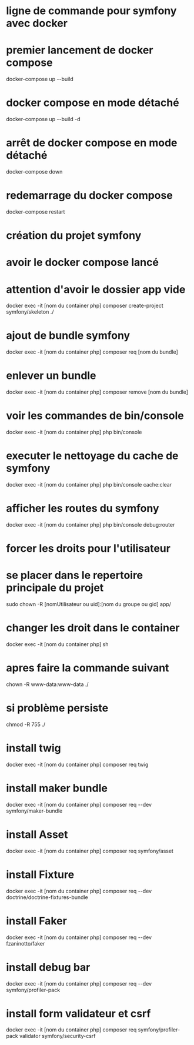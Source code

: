 # ligne de commande pour symfony avec docker

# premier lancement de docker compose
docker-compose up --build
# docker compose en mode détaché
docker-compose up --build -d

# arrêt de docker compose en mode détaché
docker-compose down

# redemarrage du docker compose
docker-compose restart

# création du projet symfony
# avoir le docker compose lancé
# attention d'avoir le dossier app vide
docker exec -it [nom du container php] composer create-project symfony/skeleton ./

# ajout de bundle symfony
docker exec -it [nom du container php] composer req [nom du bundle]

# enlever un bundle
docker exec -it [nom du container php] composer remove [nom du bundle]

# voir les commandes de bin/console
docker exec -it [nom du container php] php bin/console

# executer le nettoyage du cache de symfony
docker exec -it [nom du container php] php bin/console cache:clear

# afficher les routes du symfony
docker exec -it [nom du container php] php bin/console debug:router

# forcer les droits pour l'utilisateur
# se placer dans le repertoire principale du projet
sudo chown -R [nomUtilisateur ou uid]:[nom du groupe ou gid] app/
 # changer les droit dans le container
docker exec -it  [nom du container php] sh
# apres faire la commande suivant
chown -R www-data:www-data ./
# si problème persiste
chmod -R 755 ./

# install  twig
docker exec -it [nom du container php] composer req twig

# install  maker bundle
docker exec -it [nom du container php] composer req --dev symfony/maker-bundle

# install  Asset
docker exec -it [nom du container php] composer req symfony/asset

# install Fixture
docker exec -it [nom du container php] composer req --dev doctrine/doctrine-fixtures-bundle

# install Faker
docker exec -it [nom du container php] composer req --dev fzaninotto/faker

# install debug bar
docker exec -it [nom du container php] composer req --dev symfony/profiler-pack

# install form validateur et csrf 
docker exec -it [nom du container php] composer req symfony/profiler-pack validator symfony/security-csrf